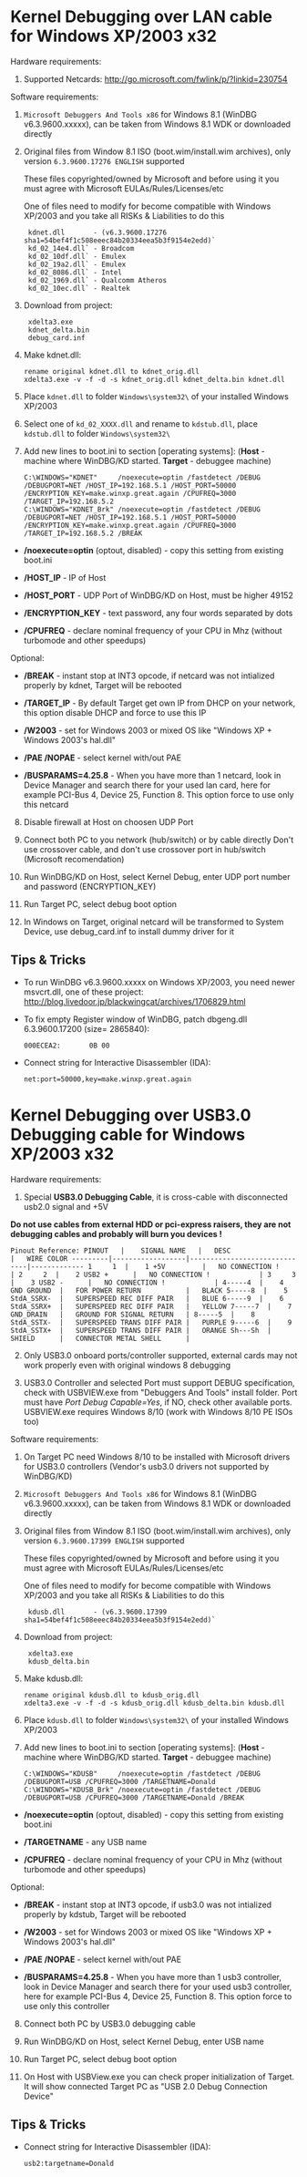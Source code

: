 Kernel Debugging over LAN cable for Windows XP/2003 x32
=======================================================

Hardware requirements:

1) Supported Netcards: <http://go.microsoft.com/fwlink/p/?linkid=230754>

Software requirements:

1) `Microsoft Debuggers And Tools x86` for Windows 8.1 (WinDBG v6.3.9600.xxxxx), can be taken from Windows 8.1 WDK or downloaded directly

2) Original files from Window 8.1 ISO (boot.wim/install.wim archives), only version `6.3.9600.17276 ENGLISH` supported

   These files copyrighted/owned by Microsoft and before using it you must agree with Microsoft EULAs/Rules/Licenses/etc

   One of files need to modify for become compatible with Windows XP/2003 and you take all RISKs & Liabilities to do this

        kdnet.dll       - (v6.3.9600.17276 sha1=54bef4f1c508eeec84b20334eea5b3f9154e2edd)`
        kd_02_14e4.dll` - Broadcom
        kd_02_10df.dll` - Emulex
        kd_02_19a2.dll` - Emulex
        kd_02_8086.dll` - Intel
        kd_02_1969.dll` - Qualcomm Atheros
        kd_02_10ec.dll` - Realtek

3) Download from project:

        xdelta3.exe
        kdnet_delta.bin
        debug_card.inf

4) Make kdnet.dll:

       rename original kdnet.dll to kdnet_orig.dll
       xdelta3.exe -v -f -d -s kdnet_orig.dll kdnet_delta.bin kdnet.dll

5) Place `kdnet.dll` to folder `Windows\system32\` of your installed Windows XP/2003

6) Select one of `kd_02_XXXX.dll` and rename to `kdstub.dll`, place `kdstub.dll` to folder `Windows\system32\`

7) Add new lines to boot.ini to section [operating systems]:
  (**Host** -  machine where WinDBG/KD started. **Target** - debuggee machine)

       C:\WINDOWS="KDNET"     /noexecute=optin /fastdetect /DEBUG /DEBUGPORT=NET /HOST_IP=192.168.5.1 /HOST_PORT=50000 /ENCRYPTION_KEY=make.winxp.great.again /CPUFREQ=3000 /TARGET_IP=192.168.5.2
       C:\WINDOWS="KDNET_Brk" /noexecute=optin /fastdetect /DEBUG /DEBUGPORT=NET /HOST_IP=192.168.5.1 /HOST_PORT=50000 /ENCRYPTION_KEY=make.winxp.great.again /CPUFREQ=3000 /TARGET_IP=192.168.5.2 /BREAK

* **/noexecute=optin** (optout, disabled) - copy this setting from existing boot.ini

* **/HOST_IP** - IP of Host

* **/HOST_PORT** - UDP Port of WinDBG/KD on Host, must be higher 49152

* **/ENCRYPTION_KEY** - text password, any four words separated by dots

* **/CPUFREQ** - declare nominal frequency of your CPU in Mhz (without turbomode and other speedups)

Optional:

* **/BREAK** - instant stop at INT3 opcode, if netcard was not intialized properly by kdnet, Target will be rebooted

* **/TARGET_IP** - By default Target get own IP from DHCP on your network, this option disable DHCP and force to use this IP

* **/W2003** - set for Windows 2003 or mixed OS like "Windows XP + Windows 2003's hal.dll"

* **/PAE /NOPAE** - select kernel with/out PAE

* **/BUSPARAMS=4.25.8** - When you have more than 1 netcard, look in Device Manager and search there for your used lan card, here for example PCI-Bus 4, Device 25, Function 8. This option force to use only this netcard

8) Disable firewall at Host on choosen UDP Port

9) Connect both PC to you network (hub/switch) or by cable directly
    Don't use crossover cable, and don't use crossover port in hub/switch (Microsoft recomendation)

10) Run WinDBG/KD on Host, select Kernel Debug, enter UDP port number and password (ENCRYPTION_KEY)

11) Run Target PC, select debug boot option

12) In Windows on Target, original netcard will be transformed to System Device, use debug_card.inf to install dummy driver for it
      

Tips & Tricks
-------------
- To run WinDBG v6.3.9600.xxxxx on Windows XP/2003, you need newer msvcrt.dll, one of these project: <http://blog.livedoor.jp/blackwingcat/archives/1706829.html>

- To fix empty Register window of WinDBG, patch dbgeng.dll 6.3.9600.17200 (size= 2865840):

  `000ECEA2:       0B 00`

- Connect string for Interactive Disassembler (IDA):

  `net:port=50000,key=make.winxp.great.again`


Kernel Debugging over USB3.0 Debugging cable for Windows XP/2003 x32
=======================================================

Hardware requirements:

1) Special **USB3.0 Debugging Cable**, it is cross-cable with disconnected usb2.0 signal and +5V

**Do not use cables from external HDD or pci-express raisers, they are not debugging cables and probably will burn you devices !**

`Pinout Reference:
PINOUT   |    SIGNAL NAME   |   DESC                       |   WIRE COLOR
---------|------------------|------------------------------|-------------
1     1  |    1 +5V         |   NO CONNECTION !            |
2     2  |    2 USB2 +      |   NO CONNECTION !            |
3     3  |    3 USB2 -      |   NO CONNECTION !            |
4-----4  |    4 GND GROUND  |   FOR POWER RETURN           |   BLACK
5-----8  |    5 StdA_SSRX-  |   SUPERSPEED REC DIFF PAIR   |   BLUE
6-----9  |    6 StdA_SSRX+  |   SUPERSPEED REC DIFF PAIR   |   YELLOW
7-----7  |    7 GND_DRAIN   |   GROUND FOR SIGNAL RETURN   |
8-----5  |    8 StdA_SSTX-  |   SUPERSPEED TRANS DIFF PAIR |   PURPLE
9-----6  |    9 StdA_SSTX+  |   SUPERSPEED TRANS DIFF PAIR |   ORANGE
Sh---Sh  |      SHIELD      |   CONNECTOR METAL SHELL      |`

2) Only USB3.0 onboard ports/controller supported, external cards may not work properly even with original windows 8 debugging

3) USB3.0 Controller and selected Port must support DEBUG specification, check with USBVIEW.exe from "Debuggers And Tools" install folder.
   Port must have *Port Debug Capable=Yes*, if NO, check other available ports. USBVIEW.exe requires Windows 8/10 (work with Windows 8/10 PE ISOs too)


Software requirements:

1) On Target PC need Windows 8/10 to be installed with Microsoft drivers for USB3.0 controllers (Vendor's usb3.0 drivers not supported by WinDBG/KD)

2) `Microsoft Debuggers And Tools x86` for Windows 8.1 (WinDBG v6.3.9600.xxxxx), can be taken from Windows 8.1 WDK or downloaded directly

3) Original files from Window 8.1 ISO (boot.wim/install.wim archives), only version `6.3.9600.17399 ENGLISH` supported

   These files copyrighted/owned by Microsoft and before using it you must agree with Microsoft EULAs/Rules/Licenses/etc

   One of files need to modify for become compatible with Windows XP/2003 and you take all RISKs & Liabilities to do this

        kdusb.dll       - (v6.3.9600.17399 sha1=54bef4f1c508eeec84b20334eea5b3f9154e2edd)`

4) Download from project:

        xdelta3.exe
        kdusb_delta.bin

5) Make kdusb.dll:

       rename original kdusb.dll to kdusb_orig.dll
       xdelta3.exe -v -f -d -s kdusb_orig.dll kdusb_delta.bin kdusb.dll

6) Place `kdusb.dll` to folder `Windows\system32\` of your installed Windows XP/2003


7) Add new lines to boot.ini to section [operating systems]:
  (**Host** -  machine where WinDBG/KD started. **Target** - debuggee machine)

       C:\WINDOWS="KDUSB"     /noexecute=optin /fastdetect /DEBUG /DEBUGPORT=USB /CPUFREQ=3000 /TARGETNAME=Donald
       C:\WINDOWS="KDUSB_Brk" /noexecute=optin /fastdetect /DEBUG /DEBUGPORT=USB /CPUFREQ=3000 /TARGETNAME=Donald /BREAK

* **/noexecute=optin** (optout, disabled) - copy this setting from existing boot.ini

* **/TARGETNAME** - any USB name

* **/CPUFREQ** - declare nominal frequency of your CPU in Mhz (without turbomode and other speedups)

Optional:

* **/BREAK** - instant stop at INT3 opcode, if usb3.0 was not intialized properly by kdstub, Target will be rebooted

* **/W2003** - set for Windows 2003 or mixed OS like "Windows XP + Windows 2003's hal.dll"

* **/PAE /NOPAE** - select kernel with/out PAE

* **/BUSPARAMS=4.25.8** - When you have more than 1 usb3 controller, look in Device Manager and search there for your used usb3 controller, here for example PCI-Bus 4, Device 25, Function 8. This option force to use only this controller


8) Connect both PC by USB3.0 debugging cable

9) Run WinDBG/KD on Host, select Kernel Debug, enter USB name

10) Run Target PC, select debug boot option

11) On Host with USBView.exe you can check proper initialization of Target. It will show connected Target PC as "USB 2.0 Debug Connection Device"

      

Tips & Tricks
-------------

- Connect string for Interactive Disassembler (IDA):

  `usb2:targetname=Donald`
